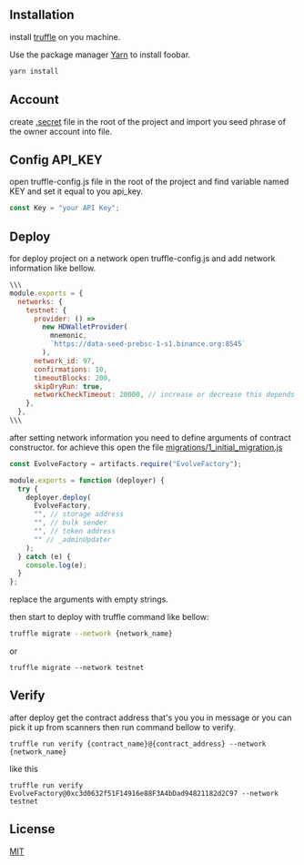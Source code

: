 
## Installation
install [truffle](https://trufflesuite.com/docs/truffle/getting-started/installation/) on you machine.

Use the package manager [Yarn](https://yarnpkg.com/) to install foobar.

```bash
yarn install
```

## Account
create [.secret]() file in the root of the project and import you seed phrase of the owner account into file.

## Config API_KEY

open truffle-config.js file in the root of the project and find variable named KEY and set it equal to you api_key.

```javascript
const Key = "your API Key";
```


## Deploy
for deploy project on a network open truffle-config.js and add network information like bellow.
```javascript
\\\
module.exports = {
  networks: {
    testnet: {
      provider: () =>
        new HDWalletProvider(
          mnemonic,
          `https://data-seed-prebsc-1-s1.binance.org:8545`
        ),
      network_id: 97,
      confirmations: 10,
      timeoutBlocks: 200,
      skipDryRun: true,
      networkCheckTimeout: 20000, // increase or decrease this depends on your network connection quality.
    },
  },
\\\
```
after setting network information you need to define arguments of contract constructor.
for achieve this open the file [migrations/1_initial_migration.js]()

```javascript
const EvolveFactory = artifacts.require("EvolveFactory");

module.exports = function (deployer) {
  try {
    deployer.deploy(
      EvolveFactory,
      "", // storage address
      "", // bulk sender
      "", // token address
      "" // _adminUpdater
    );
  } catch (e) {
    console.log(e);
  }
};

```
replace the arguments with empty strings.

then start to deploy with truffle command like bellow:
```bash
truffle migrate --network {network_name}
```
or
```
truffle migrate --network testnet
```
## Verify
after deploy get the contract address that's you you in message or you can pick it up from scanners then run command bellow to verify.
```
truffle run verify {contract_name}@{contract_address} --network {network_name}
```
like this
```
truffle run verify EvolveFactory@0xc3d0632f51F14916e88F3A4bDad94821182d2C97 --network testnet
```
## License
[MIT](https://choosealicense.com/licenses/mit/)